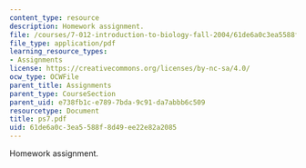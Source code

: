 ```yaml
---
content_type: resource
description: Homework assignment.
file: /courses/7-012-introduction-to-biology-fall-2004/61de6a0c3ea5588f8d49ee22e82a2085_ps7.pdf
file_type: application/pdf
learning_resource_types:
- Assignments
license: https://creativecommons.org/licenses/by-nc-sa/4.0/
ocw_type: OCWFile
parent_title: Assignments
parent_type: CourseSection
parent_uid: e738fb1c-e789-7bda-9c91-da7abbb6c509
resourcetype: Document
title: ps7.pdf
uid: 61de6a0c-3ea5-588f-8d49-ee22e82a2085
---
```

Homework assignment.